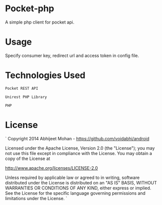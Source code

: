 Pocket-php
==========

A simple php client for pocket api.

Usage
=========

Specify consumer key, redirect url and access token in config file.

Technologies Used
=================

`Pocket REST API`

`Unirest PHP Library`

`PHP`

License
=======

`
Copyright 2014 Abhijeet Mohan - https://github.com/voidabhi/android

Licensed under the Apache License, Version 2.0 (the "License");
you may not use this file except in compliance with the License.
You may obtain a copy of the License at

   http://www.apache.org/licenses/LICENSE-2.0

Unless required by applicable law or agreed to in writing, software
distributed under the License is distributed on an "AS IS" BASIS,
WITHOUT WARRANTIES OR CONDITIONS OF ANY KIND, either express or implied.
See the License for the specific language governing permissions and
limitations under the License.
`


